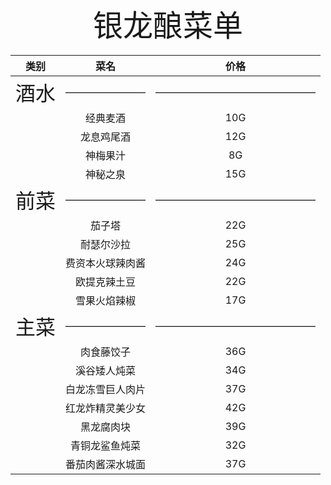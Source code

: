 <center>
  <font size=10>
    银龙酿菜单
  </font>
</center>
<center>
  <font size=4>  

  |类别| 菜名 | 价格|
  |:-----------:| :-----------: | :-----------: |
  |<font size=6>酒水</font>|————————|————————————————|
  ||经典麦酒|10G|
  ||龙息鸡尾酒|12G|
  ||神梅果汁|8G|
  ||神秘之泉|15G|
  |<font size=6>前菜</font>|————————|————————————————|
  ||茄子塔|22G|
  ||耐瑟尔沙拉|25G|
  ||费资本火球辣肉酱|24G|
  ||欧提克辣土豆|22G|
  ||雪果火焰辣椒|17G|
  |<font size=6>主菜</font>|————————|————————————————|
  ||肉食藤饺子|36G|
  ||溪谷矮人炖菜|34G|
  ||白龙冻雪巨人肉片|37G|
  ||红龙炸精灵美少女|42G|
  ||黑龙腐肉块|39G|
  ||青铜龙鲨鱼炖菜|32G|
  ||番茄肉酱深水城面|37G|
  </font>
</center>  
